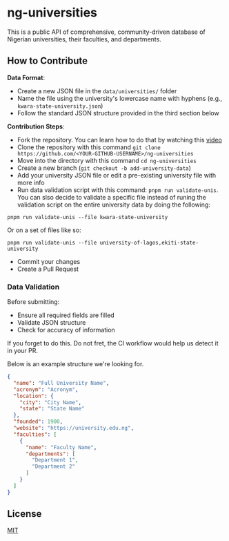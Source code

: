 # ng-universities

This is a public API of comprehensive, community-driven database of Nigerian universities, their faculties, and departments.

## How to Contribute

**Data Format**:
   - Create a new JSON file in the `data/universities/` folder
   - Name the file using the university's lowercase name with hyphens (e.g., `kwara-state-university.json`)
   - Follow the standard JSON structure provided in the third section below

**Contribution Steps**:
   - Fork the repository. You can learn how to do that by watching this [video](https://www.youtube.com/watch?v=-9ftoxZ2X9g)
   - Clone the repository with this command `git clone https://github.com/<YOUR-GITHUB-USERNAME>/ng-universities`
   - Move into the directory with this command `cd ng-universities`
   - Create a new branch (`git checkout -b add-university-data`)
   - Add your university JSON file or edit a pre-existing university file with more info
   - Run data validation script with this command: `pnpm run validate-unis`.
   You can slso decide to validate a specific file instead of runing the validation script on the entire university data by doing the following:
   ```shell
   pnpm run validate-unis --file kwara-state-university
   ```

   Or on a set of files like so:

   ```shell
   pnpm run validate-unis --file university-of-lagos,ekiti-state-university
   ```
   - Commit your changes
   - Create a Pull Request

### Data Validation

Before submitting:
- Ensure all required fields are filled
- Validate JSON structure
- Check for accuracy of information

If you forget to do this. Do not fret, the CI workflow would help us detect it in your PR.

Below is an example structure we're looking for.

```json
{
  "name": "Full University Name",
  "acronym": "Acronym",
  "location": {
    "city": "City Name",
    "state": "State Name"
  },
  "founded": 1900,
  "website": "https://university.edu.ng",
  "faculties": [
    {
      "name": "Faculty Name",
      "departments": [
        "Department 1",
        "Department 2"
      ]
    }
  ]
}
```


## License
[MIT](LICENSE)
